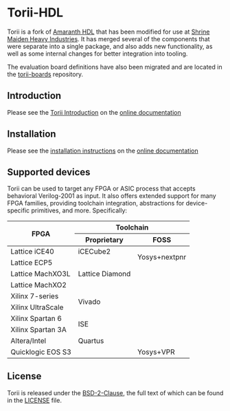 # Torii-HDL

Torii is a fork of [Amaranth HDL](https://github.com/amaranth-lang) that has been modified for use at [Shrine Maiden Heavy Industries](https://shrine-maiden-heavy.industries/). It has merged several of the components that were separate into a single package, and also adds new functionality, as well as some internal changes for better integration into tooling.

The evaluation board definitions have also been migrated and are located in the [torii-boards](https://github.com/shrine-maiden-heavy-industries/torii-boards) repository.


## Introduction

Please see the [Torii Introduction](https://shrine-maiden-heavy-industries.github.io/torii-hdl/intro.html) on the [online documentation](https://shrine-maiden-heavy-industries.github.io/torii-hdl/)


## Installation

Please see the [installation instructions](https://shrine-maiden-heavy-industries.github.io/torii-hdl/install.html) on the [online documentation](https://shrine-maiden-heavy-industries.github.io/torii-hdl/)

## Supported devices

Torii can be used to target any FPGA or ASIC process that accepts behavioral Verilog-2001 as input. It also offers extended support for many FPGA families, providing toolchain integration, abstractions for device-specific primitives, and more. Specifically:

<table>
<thead>
  <tr>
    <th rowspan="3">FPGA</th>
    <th colspan="2">Toolchain</th>
  </tr>
  <tr></tr>
  <tr>
    <th>Proprietary</th>
    <th>FOSS</th>
  </tr>
</thead>
<tbody>
  <tr>
    <td>Lattice iCE40</td>
    <td>iCECube2</td>
    <td rowspan="4">Yosys+nextpnr</td>
  </tr>
  <tr></tr>
  <tr>
    <td>Lattice ECP5</td>
    <td rowspan="6">Lattice Diamond</td>
  </tr>
  <tr></tr>
  <tr>
    <td>Lattice MachXO3L</td>
    <td rowspan="14"></td>
  </tr>
  <tr></tr>
  <tr>
    <td>Lattice MachXO2</td>
  </tr>
  <tr></tr>
  <tr>
    <td>Xilinx 7-series</td>
    <td rowspan="4">Vivado</td>
  </tr>
  <tr></tr>
  <tr>
    <td>Xilinx UltraScale</td>
  </tr>
  <tr></tr>
  <tr>
    <td>Xilinx Spartan 6</td>
    <td rowspan="4">ISE</td>
  </tr>
  <tr></tr>
  <tr>
    <td>Xilinx Spartan 3A</td>
  </tr>
  <tr></tr>
  <tr>
    <td>Altera/Intel</td>
    <td>Quartus</td>
  </tr>
  <tr></tr>
  <tr>
    <td>Quicklogic EOS S3</td>
    <td></td>
    <td>Yosys+VPR</td>
  </tr>
</tbody>
</table>


## License

Torii is released under the [BSD-2-Clause](https://spdx.org/licenses/BSD-2-Clause.html), the full text of which can be found in the [LICENSE](LICENSE) file.
